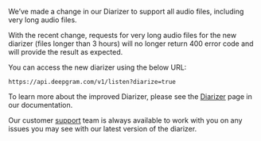 We’ve made a change in our Diarizer to support all audio files, including very long audio files.

With the recent change, requests for very long audio files for the new diarizer (files longer than 3 hours) will no longer return 400 error code and will provide the result as expected.

You can access the new diarizer using the below URL:

`https://api.deepgram.com/v1/listen?diarize=true`

To learn more about the improved Diarizer, please see the [Diarizer](https://developers.deepgram.com/docs/diarization) page in our documentation.

Our customer [support](mailto:support@deepgram.com) team is always available to work with you on any issues you may see with our latest version of the diarizer.

